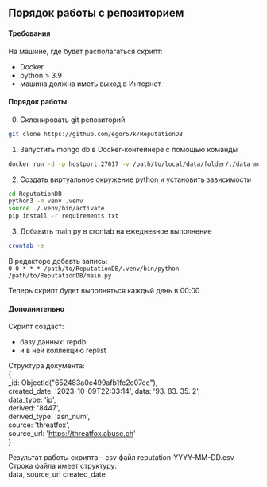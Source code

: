## Порядок работы с репозиторием  

#### Требования  
На машине, где будет располагаться скрипт:
- Docker  
- python > 3.9  
- машина должна иметь выход в Интернет  

#### Порядок работы
0. Склонировать git репозиторий  
```bash
git clone https://github.com/egor57k/ReputationDB  
```
1. Запустить mongo db в Docker-контейнере с помощью команды  
```bash
docker run -d -p hostport:27017 -v /path/to/local/data/folder/:/data mongo  
```
2. Создать виртуальное окружение python и установить зависимости  
```bash  
cd ReputationDB  
python3 -m venv .venv  
source ./.venv/bin/activate  
pip install -r requirements.txt  
```
3. Добавить main.py в crontab на ежедневное выполнение
```bash
crontab -e
```
В редакторе добавть запись:  
`0 0 * * * /path/to/ReputationDB/.venv/bin/python /path/to/ReputationDB/main.py`

Теперь скрипт будет выполняться каждый день в 00:00

#### Дополнительно 
Скрипт создаст:
- базу данных: repdb
- и в ней коллекцию replist

Структура документа:  
  {  
    _id: ObjectId("652483a0e499afb1fe2e07ec"),  
    created_date: '2023-10-09T22:33:14', 
    data: '93. 83. 35. 2',  
    data_type: 'ip',  
    derived: '8447',  
    derived_type: 'asn_num',  
    source: 'threatfox',  
    source_url: 'https://threatfox.abuse.ch'  
  }

Результат работы скрипта - csv файл reputation-YYYY-MM-DD.csv  
Строка файла имеет структуру:  
data, source_url created_date